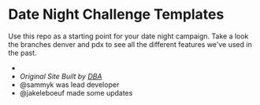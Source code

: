 Date Night Challenge Templates
===

Use this repo as a starting point for your date night campaign. Take a look the branches denver and pdx to see all the different features we've used in the past.


-
- _Original Site Built by [DBA](http://dbaworldwide.com)_
- @sammyk was lead developer
- @jakeleboeuf made some updates
